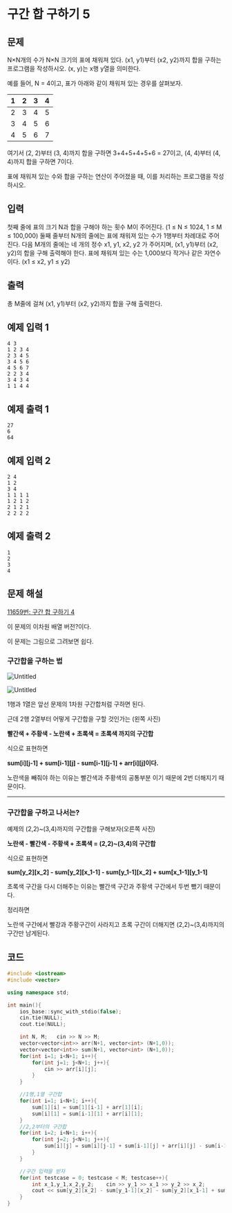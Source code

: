 # 구간 합 구하기 5

## 문제

N×N개의 수가 N×N 크기의 표에 채워져 있다. (x1, y1)부터 (x2, y2)까지 합을 구하는 프로그램을 작성하시오. (x, y)는 x행 y열을 의미한다.

예를 들어, N = 4이고, 표가 아래와 같이 채워져 있는 경우를 살펴보자.

| 1 | 2 | 3 | 4 |
| --- | --- | --- | --- |
| 2 | 3 | 4 | 5 |
| 3 | 4 | 5 | 6 |
| 4 | 5 | 6 | 7 |

여기서 (2, 2)부터 (3, 4)까지 합을 구하면 3+4+5+4+5+6 = 27이고, (4, 4)부터 (4, 4)까지 합을 구하면 7이다.

표에 채워져 있는 수와 합을 구하는 연산이 주어졌을 때, 이를 처리하는 프로그램을 작성하시오.

## 입력

첫째 줄에 표의 크기 N과 합을 구해야 하는 횟수 M이 주어진다. (1 ≤ N ≤ 1024, 1 ≤ M ≤ 100,000) 둘째 줄부터 N개의 줄에는 표에 채워져 있는 수가 1행부터 차례대로 주어진다. 다음 M개의 줄에는 네 개의 정수 x1, y1, x2, y2 가 주어지며, (x1, y1)부터 (x2, y2)의 합을 구해 출력해야 한다. 표에 채워져 있는 수는 1,000보다 작거나 같은 자연수이다. (x1 ≤ x2, y1 ≤ y2)

## 출력

총 M줄에 걸쳐 (x1, y1)부터 (x2, y2)까지 합을 구해 출력한다.

## 예제 입력 1

```
4 3
1 2 3 4
2 3 4 5
3 4 5 6
4 5 6 7
2 2 3 4
3 4 3 4
1 1 4 4

```

## 예제 출력 1

```
27
6
64

```

## 예제 입력 2

```
2 4
1 2
3 4
1 1 1 1
1 2 1 2
2 1 2 1
2 2 2 2

```

## 예제 출력 2

```
1
2
3
4
```

## 문제 해설

[11659번: 구간 합 구하기 4](https://www.acmicpc.net/problem/11659)

이 문제의 이차원 배열 버전?이다.

이 문제는 그림으로 그려보면 쉽다.

### 구간합을 구하는 법

![Untitled](https://s3-us-west-2.amazonaws.com/secure.notion-static.com/1a7baf35-4dd3-49c9-995e-3dc58d201658/Untitled.png)

![Untitled](https://s3-us-west-2.amazonaws.com/secure.notion-static.com/c056c75e-26a4-4105-8b14-f0ed92cb46da/Untitled.png)

1행과 1열은 앞선 문제의 1차원 구간합처럼 구하면 된다.

근데 2행 2열부터 어떻게 구간합을 구할 것인가는 (왼쪽 사진)

**빨간색 + 주황색 - 노란색 + 초록색 = 초록색 까지의 구간합**

식으로 표현하면

**sum[i][j-1] + sum[i-1][j] - sum[i-1][j-1] + arr[i][j]이다.**

노란색을 빼줘야 하는 이유는 빨간색과 주황색의 공통부분 이기 때문에 2번 더해지기 때문이다.

---

### 구간합을 구하고 나서는?

예제의 (2,2)~(3,4)까지의 구간합을 구해보자(오른쪽 사진)

**노란색 - 빨간색 - 주황색 + 초록색 = (2,2)~(3,4)의 구간합**

식으로 표현하면

**sum[y_2][x_2] - sum[y_2][x_1-1] - sum[y_1-1][x_2] + sum[x_1-1][y_1-1]**

초록색 구간을 다시 더해주는 이유는 빨간색 구간과 주황색 구간에서 두번 뺐기 때문이다.

정리하면

노란색 구간에서 빨강과 주황구간이 사라지고 초록 구간이 더해지면 (2,2)~(3,4)까지의 구간만 남게된다.

## 코드

```cpp
#include <iostream>
#include <vector>

using namespace std;

int main(){
    ios_base::sync_with_stdio(false);
    cin.tie(NULL);
    cout.tie(NULL);

    int N, M;   cin >> N >> M;
    vector<vector<int>> arr(N+1, vector<int> (N+1,0));
    vector<vector<int>> sum(N+1, vector<int> (N+1,0));
    for(int i=1; i<N+1; i++){
        for(int j=1; j<N+1; j++){
            cin >> arr[i][j];
        }
    }

    //1행,1열 구간합
    for(int i=1; i<N+1; i++){
        sum[1][i] = sum[1][i-1] + arr[1][i];
        sum[i][1] = sum[i-1][1] + arr[i][1];
    }
    //2,2부터의 구간합
    for(int i=2; i<N+1; i++){
        for(int j=2; j<N+1; j++){
            sum[i][j] = sum[i][j-1] + sum[i-1][j] + arr[i][j] - sum[i-1][j-1];
        }
    }

    //구간 입력을 받자
    for(int testcase = 0; testcase < M; testcase++){
        int x_1,y_1,x_2,y_2;    cin >> y_1 >> x_1 >> y_2 >> x_2;
        cout << sum[y_2][x_2] - sum[y_1-1][x_2] - sum[y_2][x_1-1] + sum[y_1-1][x_1-1] << '\n';
    }
}
```
